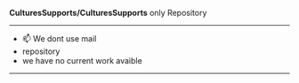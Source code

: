 
**CulturesSupports/CulturesSupports** 
only Repository

----------

- 📫 We dont use mail
- repository
- we have no current work
  avaible

----------
